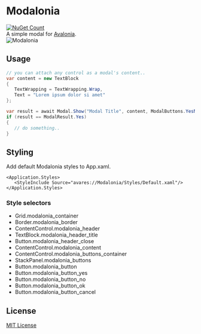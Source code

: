 # Modalonia
[![NuGet Count](https://img.shields.io/nuget/dt/Modalonia.svg?style=flat-square)](https://www.nuget.org/packages/Modalonia/)  
A simple modal for [Avalonia](https://github.com/AvaloniaUI/Avalonia).  
![Modalonia](https://i.ibb.co/Vjn6HF8/modalonia.gif "Modalonia")

## Usage
```csharp
// you can attach any control as a modal's content..
var content = new TextBlock
{
   TextWrapping = TextWrapping.Wrap,
   Text = "Lorem ipsum dolor si amet"
};

var result = await Modal.Show("Modal Title", content, ModalButtons.YesNo);
if (result == ModalResult.Yes)
{
   // do something..
}
```

## Styling
Add default Modalonia styles to App.xaml.
```xaml
<Application.Styles>
   <StyleInclude Source="avares://Modalonia/Styles/Default.xaml"/>
</Application.Styles>
```

### Style selectors
- Grid.modalonia_container
- Border.modalonia_border
- ContentControl.modalonia_header
- TextBlock.modalonia_header_title
- Button.modalonia_header_close
- ContentControl.modalonia_content
- ContentControl.modalonia_buttons_container
- StackPanel.modalonia_buttons
- Button.modalonia_button
- Button.modalonia_button_yes
- Button.modalonia_button_no
- Button.modalonia_button_ok
- Button.modalonia_button_cancel

## License
[MIT License](https://github.com/luthfiampas/Modalonia/blob/master/LICENSE)